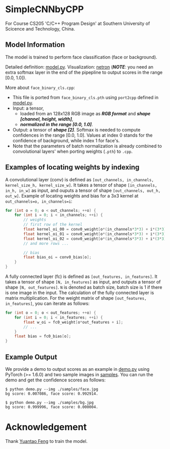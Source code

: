 # SimpleCNNbyCPP
For Course CS205 'C/C++ Program Design' at Southern University of Scicence and Technology, China.

## Model Information
The model is trained to perform face classification (face or background).

Detailed definition: [model.py](./model.py). Visualization: [netron](https://netron.app/?url=https://raw.githubusercontent.com/ShiqiYu/SimpleCNNbyCPP/main/weights/face_binary_cls.onnx) (***NOTE***: you need an extra softmax layer in the end of the pipepline to output scores in the range [0.0, 1.0]).

More about `face_binary_cls.cpp`:
- This file is ported from `face_binary_cls.pth` using `port2cpp` defined in [model.py](./model.py#L123-L203).
- Input: a tensor,
    - loaded from an 128x128 RGB image as ***RGB format*** and ***shape [channel, height, width]***,
    - ***normalized in the range [0.0, 1.0]***.
- Output: a tensor of ***shape [2]***. Softmax is needed to compute confidences in the range [0.0, 1.0]. Values at index 0 stands for the confidence of background, while index 1 for face's.
- Note that the parameters of batch normalization is already combined to convolutional layers' when porting weights (`.pth`) to `.cpp`.

## Examples of locating weights by indexing
A convolutional layer (conv) is defined as `[out_channels, in_channels, kernel_size_h, kernel_size_w]`. It takes a tensor of shape `[in_channels, in_h, in_w]` as input, and ouputs a tensor of shape `[out_channels, out_h, out_w]`. Example of locating weights and bias for a 3x3 kernel at `out_channels=o, in_channels=i`:
```cpp
for (int o = 0; o < out_channels; ++o) {
    for (int i = 0; i < in_channels; ++i) {
        // weights
        // first row of the kernel
        float kernel_oi_00 = conv0_weight[o*(in_channels*3*3) + i*(3*3) + 0];
        float kernel_oi_01 = conv0_weight[o*(in_channels*3*3) + i*(3*3) + 1];
        float kernel_oi_02 = conv0_weight[o*(in_channels*3*3) + i*(3*3) + 2];
        // and more rows ...

        // bias
        float bias_oi = conv0_bias[o];
    }
}
```

A fully connected layer (fc) is defined as `[out_features, in_features]`. It takes a tensor of shape `[N, in_features]` as input, and outputs a tensor of shape `[N, out_features]`. `N` is denoted as batch size, batch size is 1 if there is one image in the input. The calculation of the fully connected layer is matrix multiplication. 
For the weight matrix of shape `[out_features, in_features]`, you can iterate as follows:
```cpp
for (int o = 0; o < out_features; ++o) {
    for (int i = 0; i < in_features; ++i) {
        float w_oi = fc0_weight[o*out_features + i];
        // ...
    }
    float bias = fc0_bias[o];
}
```

## Example Output

We provide a demo to output scores as an example in [demo.py](./demo.py) using PyTorch (>= 1.6.0) and two sample images in [samples](./samples). You can run the demo and get the confidence scores as follows:
```shell
$ python demo.py --img ./samples/face.jpg
bg score: 0.007086, face score: 0.992914.

$ python demo.py --img ./samples/bg.jpg 
bg score: 0.999996, face score: 0.000004.
```

# Acknowledgement
Thank [Yuantao Feng](https://github.com/fengyuentau) to train the model. 
